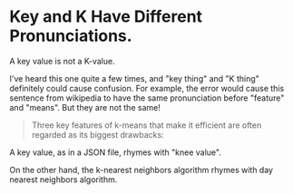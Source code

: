 # Key and K Have Different Pronunciations.

A key value is not a K-value.

I've heard this one quite a few times, and "key thing" and "K thing" definitely could cause confusion. For example,
the error would cause this sentence from wikipedia to have the same pronunciation before "feature" and "means".  But they are not the same!

> Three key features of k-means that make it efficient are often regarded as its biggest drawbacks:

A key value, as in a JSON file, rhymes with "knee value".

On the other hand, the k-nearest neighbors algorithm rhymes with day nearest neighbors algorithm.
